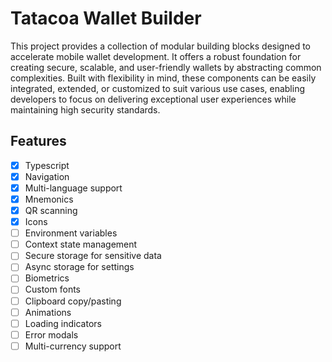 # Tatacoa Wallet Builder

This project provides a collection of modular building blocks designed to accelerate mobile wallet development. It offers a robust foundation for creating secure, scalable, and user-friendly wallets by abstracting common complexities. Built with flexibility in mind, these components can be easily integrated, extended, or customized to suit various use cases, enabling developers to focus on delivering exceptional user experiences while maintaining high security standards.

## Features

- [x] Typescript
- [x] Navigation
- [x] Multi-language support
- [x] Mnemonics
- [x] QR scanning
- [x] Icons
- [ ] Environment variables
- [ ] Context state management
- [ ] Secure storage for sensitive data
- [ ] Async storage for settings
- [ ] Biometrics
- [ ] Custom fonts
- [ ] Clipboard copy/pasting
- [ ] Animations
- [ ] Loading indicators
- [ ] Error modals
- [ ] Multi-currency support
